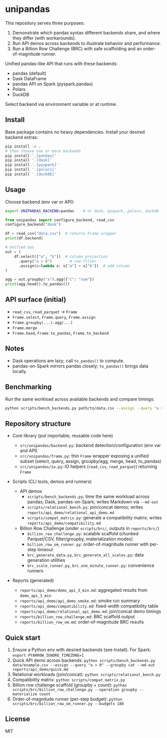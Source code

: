 unipandas
=========

This repository serves three purposes:

1. Demonstrate which pandas syntax different backends share, and where they differ (with workarounds).
2. Run API demos across backends to illustrate behavior and performance.
3. Run a Billion Row Challenge (BRC) with safe scaffolding and an order-of-magnitude runner.

Unified pandas-like API that runs with these backends:
- pandas (default)
- Dask DataFrame
- pandas API on Spark (pyspark.pandas)
- Polars
- DuckDB

Select backend via environment variable or at runtime.

Install
-------

Base package contains no heavy dependencies. Install your desired backend extras:

```bash
pip install -e .
# then choose one or more backends
pip install '.[pandas]'
pip install '.[dask]'
pip install '.[pyspark]'
pip install '.[polars]'
pip install '.[duckdb]'
```

Usage
-----

Choose backend (env var or API):

```bash
export UNIPANDAS_BACKEND=pandas    # or dask, pyspark, polars, duckdb
```

```python
from unipandas import configure_backend, read_csv
configure_backend("dask")

df = read_csv("data.csv")  # returns Frame wrapper
print(df.backend)

# Unified ops
out = (
    df.select(["a", "b"])  # column projection
      .query("a > 0")        # row filter
      .assign(c=lambda x: x["a"] + x["b"])  # add column
)

agg = out.groupby("a").agg({"c": "sum"})
print(agg.head().to_pandas())
```

API surface (initial)
---------------------
- `read_csv`, `read_parquet` → `Frame`
- `Frame.select`, `Frame.query`, `Frame.assign`
- `Frame.groupby(...).agg(...)`
- `Frame.merge`
- `Frame.head`, `Frame.to_pandas`, `Frame.to_backend`

Notes
-----
- Dask operations are lazy; call `to_pandas()` to compute.
- pandas-on-Spark mirrors pandas closely; `to_pandas()` brings data locally.

Benchmarking
------------
Run the same workload across available backends and compare timings:

```bash
python scripts/bench_backends.py path/to/data.csv --assign --query "a > 0" --groupby a
```

Repository structure
--------------------

- Core library (put importable, reusable code here)
  - `src/unipandas/backend.py`: backend detection/configuration (env var and API)
  - `src/unipandas/frame.py`: thin `Frame` wrapper exposing a unified subset (select, query, assign, groupby/agg, merge, head, to_pandas)
  - `src/unipandas/io.py`: IO helpers (`read_csv`, `read_parquet`) returning `Frame`

- Scripts (CLI tools, demos and runners)
  - API demos
    - `scripts/bench_backends.py`: time the same workload across pandas, Dask, pandas-on-Spark; writes Markdown via `--md-out`
    - `scripts/relational_bench.py`: join/concat demos; writes `reports/api_demo/relational_api_demo.md`
    - `scripts/compat_matrix.py`: generate a compatibility matrix; writes `reports/api_demo/compatibility.md`
  - Billion Row Challenge (under `scripts/brc/`, outputs in `reports/brc/`)
    - `billion_row_challenge.py`: scalable scaffold (chunked Parquet/CSV, filter/groupby, materialization modes)
    - `billion_row_om_runner.py`: order-of-magnitude runner with per-step timeout
    - `brc_generate_data.py`, `brc_generate_all_scales.py`: data generation utilities
    - `brc_scale_runner.py`, `brc_one_minute_runner.py`: convenience runners

- Reports (generated)
  - `reports/api_demo/demo_api_3_min.md`: aggregated results from `demo_api_3_min`
  - `reports/api_demo/api_demo_smoke.md`: smoke run summary
  - `reports/api_demo/compatibility.md`: fixed-width compatibility table
  - `reports/api_demo/relational_api_demo.md`: join/concat demo timings
  - `reports/billion_row_challenge.md`: BRC scaffold output
  - `reports/billion_row_om.md`: order-of-magnitude BRC results

Quick start
-----------

1) Ensure a Python env with desired backends (see Install). For Spark:
   `export PYARROW_IGNORE_TIMEZONE=1`
2) Quick API demo across backends:
   `python scripts/bench_backends.py data/example.csv --assign --query "a > 0" --groupby cat --md-out reports/api_demo/quick.md`
3) Relational workloads (join/concat):
   `python scripts/relational_bench.py`
4) Compatibility matrix:
   `python scripts/compat_matrix.py`
5) Billion row challenge scaffold (groupby + count):
   `python scripts/brc/billion_row_challenge.py --operation groupby --materialize count`
6) Order-of-magnitude runner (per-step budget):
   `python scripts/brc/billion_row_om_runner.py --budgets 180`

License
-------
MIT


